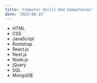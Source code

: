 ```yaml
---
title: 'Computer Skills And Competences'
date: '2023-06-15'
---
```


<!-- Next.js has two forms of pre-rendering: **Static Generation** and **Server-side Rendering**. The difference is in **when** it generates the HTML for a page.

- **Static Generation** is the pre-rendering method that generates the HTML at **build time**. The pre-rendered HTML is then _reused_ on each request.
- **Server-side Rendering** is the pre-rendering method that generates the HTML on **each request**.

Importantly, Next.js lets you **choose** which pre-rendering form to use for each page. You can create a "hybrid" Next.js app by using Static Generation for most pages and using Server-side Rendering for others. -->

- HTML
- CSS
- JavaScript
- Bootstrap
- React.js
- Next.js
- Node.js
- jQuery
- SQL
- MongoDB